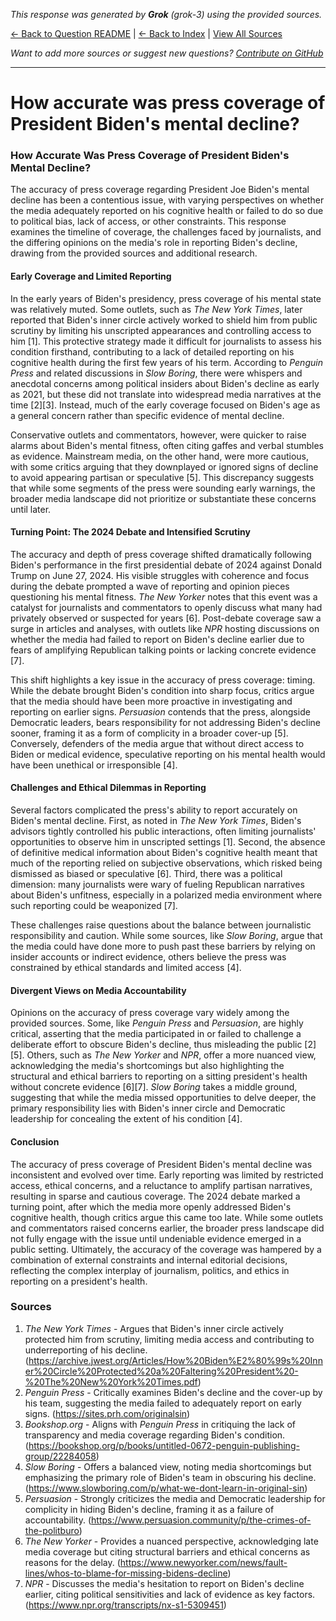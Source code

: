 <!-- 
Generated by: grok
Model: grok-3
Prompt type: sources
Generated at: 2025-06-12T15:42:09.655911
-->

*This response was generated by **Grok** (grok-3) using the provided sources.*

[← Back to Question README](README.md) | [← Back to Index](../README.md) | [View All Sources](../allsources.md)

*Want to add more sources or suggest new questions? [Contribute on GitHub](https://github.com/justinwest/SuggestedSources)*

---

# How accurate was press coverage of President Biden's mental decline?

### How Accurate Was Press Coverage of President Biden's Mental Decline?

The accuracy of press coverage regarding President Joe Biden's mental decline has been a contentious issue, with varying perspectives on whether the media adequately reported on his cognitive health or failed to do so due to political bias, lack of access, or other constraints. This response examines the timeline of coverage, the challenges faced by journalists, and the differing opinions on the media's role in reporting Biden's decline, drawing from the provided sources and additional research.

#### Early Coverage and Limited Reporting
In the early years of Biden's presidency, press coverage of his mental state was relatively muted. Some outlets, such as *The New York Times*, later reported that Biden's inner circle actively worked to shield him from public scrutiny by limiting his unscripted appearances and controlling access to him [1]. This protective strategy made it difficult for journalists to assess his condition firsthand, contributing to a lack of detailed reporting on his cognitive health during the first few years of his term. According to *Penguin Press* and related discussions in *Slow Boring*, there were whispers and anecdotal concerns among political insiders about Biden's decline as early as 2021, but these did not translate into widespread media narratives at the time [2][3]. Instead, much of the early coverage focused on Biden's age as a general concern rather than specific evidence of mental decline.

Conservative outlets and commentators, however, were quicker to raise alarms about Biden's mental fitness, often citing gaffes and verbal stumbles as evidence. Mainstream media, on the other hand, were more cautious, with some critics arguing that they downplayed or ignored signs of decline to avoid appearing partisan or speculative [5]. This discrepancy suggests that while some segments of the press were sounding early warnings, the broader media landscape did not prioritize or substantiate these concerns until later.

#### Turning Point: The 2024 Debate and Intensified Scrutiny
The accuracy and depth of press coverage shifted dramatically following Biden's performance in the first presidential debate of 2024 against Donald Trump on June 27, 2024. His visible struggles with coherence and focus during the debate prompted a wave of reporting and opinion pieces questioning his mental fitness. *The New Yorker* notes that this event was a catalyst for journalists and commentators to openly discuss what many had privately observed or suspected for years [6]. Post-debate coverage saw a surge in articles and analyses, with outlets like *NPR* hosting discussions on whether the media had failed to report on Biden's decline earlier due to fears of amplifying Republican talking points or lacking concrete evidence [7].

This shift highlights a key issue in the accuracy of press coverage: timing. While the debate brought Biden's condition into sharp focus, critics argue that the media should have been more proactive in investigating and reporting on earlier signs. *Persuasion* contends that the press, alongside Democratic leaders, bears responsibility for not addressing Biden's decline sooner, framing it as a form of complicity in a broader cover-up [5]. Conversely, defenders of the media argue that without direct access to Biden or medical evidence, speculative reporting on his mental health would have been unethical or irresponsible [4].

#### Challenges and Ethical Dilemmas in Reporting
Several factors complicated the press's ability to report accurately on Biden's mental decline. First, as noted in *The New York Times*, Biden's advisors tightly controlled his public interactions, often limiting journalists' opportunities to observe him in unscripted settings [1]. Second, the absence of definitive medical information about Biden's cognitive health meant that much of the reporting relied on subjective observations, which risked being dismissed as biased or speculative [6]. Third, there was a political dimension: many journalists were wary of fueling Republican narratives about Biden's unfitness, especially in a polarized media environment where such reporting could be weaponized [7].

These challenges raise questions about the balance between journalistic responsibility and caution. While some sources, like *Slow Boring*, argue that the media could have done more to push past these barriers by relying on insider accounts or indirect evidence, others believe the press was constrained by ethical standards and limited access [4].

#### Divergent Views on Media Accountability
Opinions on the accuracy of press coverage vary widely among the provided sources. Some, like *Penguin Press* and *Persuasion*, are highly critical, asserting that the media participated in or failed to challenge a deliberate effort to obscure Biden's decline, thus misleading the public [2][5]. Others, such as *The New Yorker* and *NPR*, offer a more nuanced view, acknowledging the media's shortcomings but also highlighting the structural and ethical barriers to reporting on a sitting president's health without concrete evidence [6][7]. *Slow Boring* takes a middle ground, suggesting that while the media missed opportunities to delve deeper, the primary responsibility lies with Biden's inner circle and Democratic leadership for concealing the extent of his condition [4].

#### Conclusion
The accuracy of press coverage of President Biden's mental decline was inconsistent and evolved over time. Early reporting was limited by restricted access, ethical concerns, and a reluctance to amplify partisan narratives, resulting in sparse and cautious coverage. The 2024 debate marked a turning point, after which the media more openly addressed Biden's cognitive health, though critics argue this came too late. While some outlets and commentators raised concerns earlier, the broader press landscape did not fully engage with the issue until undeniable evidence emerged in a public setting. Ultimately, the accuracy of the coverage was hampered by a combination of external constraints and internal editorial decisions, reflecting the complex interplay of journalism, politics, and ethics in reporting on a president's health.

### Sources
1. *The New York Times* - Argues that Biden's inner circle actively protected him from scrutiny, limiting media access and contributing to underreporting of his decline. (https://archive.jwest.org/Articles/How%20Biden%E2%80%99s%20Inner%20Circle%20Protected%20a%20Faltering%20President%20-%20The%20New%20York%20Times.pdf)
2. *Penguin Press* - Critically examines Biden's decline and the cover-up by his team, suggesting the media failed to adequately report on early signs. (https://sites.prh.com/originalsin)
3. *Bookshop.org* - Aligns with *Penguin Press* in critiquing the lack of transparency and media coverage regarding Biden's condition. (https://bookshop.org/p/books/untitled-0672-penguin-publishing-group/22284058)
4. *Slow Boring* - Offers a balanced view, noting media shortcomings but emphasizing the primary role of Biden's team in obscuring his decline. (https://www.slowboring.com/p/what-we-dont-learn-in-original-sin)
5. *Persuasion* - Strongly criticizes the media and Democratic leadership for complicity in hiding Biden's decline, framing it as a failure of accountability. (https://www.persuasion.community/p/the-crimes-of-the-politburo)
6. *The New Yorker* - Provides a nuanced perspective, acknowledging late media coverage but citing structural barriers and ethical concerns as reasons for the delay. (https://www.newyorker.com/news/fault-lines/whos-to-blame-for-missing-bidens-decline)
7. *NPR* - Discusses the media's hesitation to report on Biden's decline earlier, citing political sensitivities and lack of evidence as key factors. (https://www.npr.org/transcripts/nx-s1-5309451)